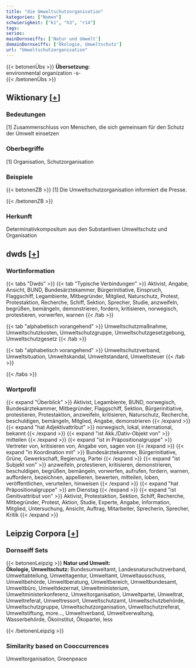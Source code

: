 ```yaml
---
title: "die Umweltschutzorganisation"
kategorien: ["Nomen"]
schwierigkeit: ["k1", "h3", "r14"]
tags:
series:
mainDornseiffs: ['Natur und Umwelt']
domainDornseiffs: ['Ökologie, Umweltschutz']
url: "Umweltschutzorganisation"
---
```


{{< betonenÜbs >}}
**Übersetzung:**  
environmental  organization -s-  
{{< /betonenÜbs >}}

## Wiktionary [[+](https://de.wiktionary.org/wiki/Umweltschutzorganisation)]

### Bedeutungen
[1] Zusammenschluss von Menschen, die sich gemeinsam für den Schutz der Umwelt einsetzen  

### Oberbegriffe
[1] Organisation, Schutzorganisation  

### Beispiele
{{< betonenZB >}}
[1] Die Umweltschutzorganisation informiert die Presse.  

{{< /betonenZB >}}
### Herkunft
Determinativkompositum aus den Substantiven Umweltschutz und Organisation  



## dwds [[+](https://www.dwds.de/wb/Umweltschutzorganisation)]

### Wortinformation
{{< tabs "Dwds" >}}
{{< tab "Typische Verbindungen" >}}
Aktivist, Angabe, Ansicht, BUND, Bundesärztekammer, Bürgerinitiative, Einspruch, Flaggschiff, Legambiente, Mitbegründer, Mitglied, Naturschutz, Protest, Protestaktion, Recherche, Schiff, Sektion, Sprecher, Studie, anzweifeln, begrüßen, bemängeln, demonstrieren, fordern, kritisieren, norwegisch, protestieren, vorwerfen, warnen
{{< /tab >}}

{{< tab "alphabetisch vorangehend" >}}
Umweltschutzmaßnahme, Umweltschutzkosten, Umweltschutzgruppe, Umweltschutzgesetzgebung, Umweltschutzgesetz
{{< /tab >}}

{{< tab "alphabetisch vorangehend" >}}
Umweltschutzverband, Umweltsituation, Umweltskandal, Umweltstandard, Umweltsteuer
{{< /tab >}}

{{< /tabs >}}

### Wortprofil
{{< expand "Überblick" >}} Aktivist, Legambiente, BUND, norwegisch, Bundesärztekammer, Mitbegründer, Flaggschiff, Sektion, Bürgerinitiative, protestieren, Protestaktion, anzweifeln, kritisieren, Naturschutz, Recherche, beschuldigen, bemängeln, Mitglied, Angabe, demonstrieren {{< /expand >}}
{{< expand "hat Adjektivattribut" >}} norwegisch, lokal, international, bekannt {{< /expand >}}
{{< expand "ist Akk./Dativ-Objekt von" >}} mitteilen {{< /expand >}}
{{< expand "ist in Präpositionalgruppe" >}} Vertreter von, kritisieren von, Angabe von, sagen von {{< /expand >}}
{{< expand "in Koordination mit" >}} Bundesärztekammer, Bürgerinitiative, Grüne, Gewerkschaft, Regierung, Partei {{< /expand >}}
{{< expand "ist Subjekt von" >}} anzweifeln, protestieren, kritisieren, demonstrieren, beschuldigen, begrüßen, bemängeln, vorwerfen, aufrufen, fordern, warnen, auffordern, bezeichnen, appellieren, bewerten, mitteilen, loben, veröffentlichen, verurteilen, hinweisen {{< /expand >}}
{{< expand "hat Präpositionalgruppe" >}} am Dienstag {{< /expand >}}
{{< expand "ist Genitivattribut von" >}} Aktivist, Protestaktion, Sektion, Schiff, Recherche, Mitbegründer, Protest, Aktion, Studie, Experte, Angabe, Information, Mitglied, Untersuchung, Ansicht, Auftrag, Mitarbeiter, Sprecherin, Sprecher, Kritik {{< /expand >}}

## Leipzig Corpora [[+](https://corpora.uni-leipzig.de/en/res?word=Umweltschutzorganisation&corpusId=deu_newscrawl-public_2018)]

### Dornseiff Sets
{{< betonenLeipzig >}}
**Natur und Umwelt:**  
**Ökologie, Umweltschutz:** Bundesumweltamt, Landesnaturschutzverband, Umweltabteilung, Umweltagentur, Umweltamt, Umweltausschuss, Umweltbehörde, Umweltberatung, Umweltbereich, Umweltbundesamt, Umweltbüro, Umweltdezernat, Umweltministerium, Umweltministerkonferenz, Umweltorganisation, Umweltpartei, Umweltrat, Umweltreferat, Umweltressort, Umweltschutzamt, Umweltschutzbehörde, Umweltschutzgruppe, Umweltschutzorganisation, Umweltschutzreferat, Umweltstiftung, more..., Umweltverband, Umweltverwaltung, Wasserbehörde, Ökoinstitut, Ökopartei, less  

{{< /betonenLeipzig >}}

### Similarity based on Cooccurrences
Umweltorganisation, Greenpeace

